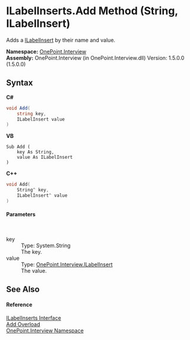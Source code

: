 # ILabelInserts.Add Method (String, ILabelInsert)
 

Adds a <a href="T_OnePoint_Interview_ILabelInsert">ILabelInsert</a> by their name and value.

**Namespace:**&nbsp;<a href="N_OnePoint_Interview">OnePoint.Interview</a><br />**Assembly:**&nbsp;OnePoint.Interview (in OnePoint.Interview.dll) Version: 1.5.0.0 (1.5.0.0)

## Syntax

**C#**<br />
``` C#
void Add(
	string key,
	ILabelInsert value
)
```

**VB**<br />
``` VB
Sub Add ( 
	key As String,
	value As ILabelInsert
)
```

**C++**<br />
``` C++
void Add(
	String^ key, 
	ILabelInsert^ value
)
```


#### Parameters
&nbsp;<dl><dt>key</dt><dd>Type: System.String<br />The key.</dd><dt>value</dt><dd>Type: <a href="T_OnePoint_Interview_ILabelInsert">OnePoint.Interview.ILabelInsert</a><br />The value.</dd></dl>

## See Also


#### Reference
<a href="T_OnePoint_Interview_ILabelInserts">ILabelInserts Interface</a><br /><a href="Overload_OnePoint_Interview_ILabelInserts_Add">Add Overload</a><br /><a href="N_OnePoint_Interview">OnePoint.Interview Namespace</a><br />